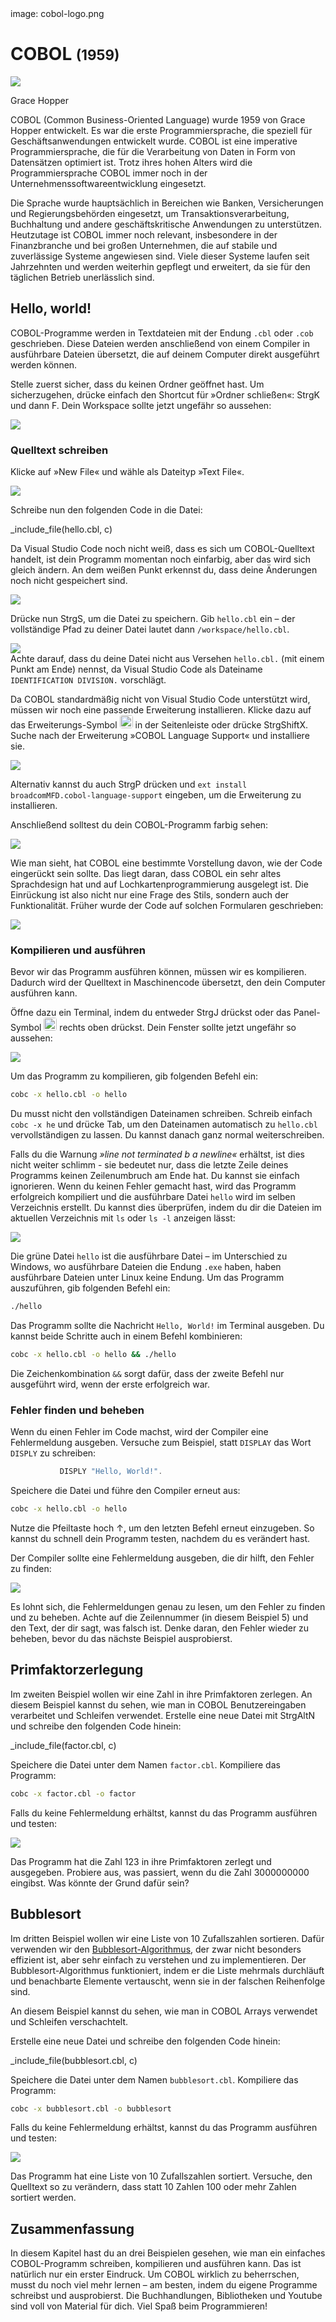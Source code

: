<div class='meta'>
image: cobol-logo.png
</div>

# COBOL <span style='font-size: 80%;'>(1959)</span>

<div class='floatright' style='width: 12em;'>
    <img src='hopper.webp'>
    <p>Grace Hopper</p>
</div>

<p class='abstract'>
COBOL (Common Business-Oriented Language) wurde 1959 von Grace Hopper entwickelt. Es war die erste Programmiersprache, die speziell für Geschäftsanwendungen entwickelt wurde. COBOL ist eine imperative Programmiersprache, die für die Verarbeitung von Daten in Form von Datensätzen optimiert ist. Trotz ihres hohen Alters wird die Programmiersprache COBOL immer noch in der Unternehmenssoftwareentwicklung eingesetzt.
</p>

Die Sprache wurde hauptsächlich in Bereichen wie Banken, Versicherungen und Regierungsbehörden eingesetzt, um Transaktionsverarbeitung, Buchhaltung und andere geschäftskritische Anwendungen zu unterstützen. Heutzutage ist COBOL immer noch relevant, insbesondere in der Finanzbranche und bei großen Unternehmen, die auf stabile und zuverlässige Systeme angewiesen sind. Viele dieser Systeme laufen seit Jahrzehnten und werden weiterhin gepflegt und erweitert, da sie für den täglichen Betrieb unerlässlich sind.

## Hello, world!

COBOL-Programme werden in Textdateien mit der Endung `.cbl` oder `.cob` geschrieben. Diese Dateien werden anschließend von einem Compiler in ausführbare Dateien übersetzt, die auf deinem Computer direkt ausgeführt werden können.

Stelle zuerst sicher, dass du keinen Ordner geöffnet hast. Um sicherzugehen, drücke einfach den Shortcut für »Ordner schließen«: <span class='key'>Strg</span><span class='key'>K</span> und dann <span class='key'>F</span>. Dein Workspace sollte jetzt ungefähr so aussehen:

<img class='full' src='fresh-start.webp'>

### Quelltext schreiben

Klicke auf »New File« und wähle als Dateityp »Text File«.

<img class='full' src='choose-filename.webp'>

Schreibe nun den folgenden Code in die Datei:

_include_file(hello.cbl, c)

Da Visual Studio Code noch nicht weiß, dass es sich um COBOL-Quelltext handelt, ist dein Programm momentan noch einfarbig, aber das wird sich gleich ändern. An dem weißen Punkt erkennst du, dass deine Änderungen noch nicht gespeichert sind.

<img class='full' src='no-syntax-highlighting.webp'>

Drücke nun <span class='key'>Strg</span><span class='key'>S</span>, um die Datei zu speichern. Gib `hello.cbl` ein – der vollständige Pfad zu deiner Datei lautet dann `/workspace/hello.cbl`.

<img class='full' src='enter-filename.webp'>

<div class='hint'>
Achte darauf, dass du deine Datei nicht aus Versehen <code>hello.cbl.</code> (mit einem Punkt am Ende) nennst, da Visual Studio Code als Dateiname <code>IDENTIFICATION DIVISION.</code> vorschlägt.
</div>

Da COBOL standardmäßig nicht von Visual Studio Code unterstützt wird, müssen wir noch eine passende Erweiterung installieren. Klicke dazu auf das Erweiterungs-Symbol <img src='../basics/extensions.webp' style='border-radius: 4px; height: 1.5em;'> in der Seitenleiste oder drücke <span class='key'>Strg</span><span class='key'>Shift</span><span class='key'>X</span>. Suche nach der Erweiterung »COBOL Language Support« und installiere sie.

<img class='full' src='cobol-syntax.webp'>

Alternativ kannst du auch <span class='key'>Strg</span><span class='key'>P</span> drücken und `ext install broadcomMFD.cobol-language-support` eingeben, um die Erweiterung zu installieren.

Anschließend solltest du dein COBOL-Programm farbig sehen:

<img class='full' src='syntax-highlighting.webp'>

Wie man sieht, hat COBOL eine bestimmte Vorstellung davon, wie der Code eingerückt sein sollte. Das liegt daran, dass COBOL ein sehr altes Sprachdesign hat und auf Lochkartenprogrammierung ausgelegt ist. Die Einrückung ist also nicht nur eine Frage des Stils, sondern auch der Funktionalität. Früher wurde der Code auf solchen Formularen geschrieben:

<img class='full' src='punch-card.webp'>

### Kompilieren und ausführen

Bevor wir das Programm ausführen können, müssen wir es kompilieren. Dadurch wird der Quelltext in Maschinencode übersetzt, den dein Computer ausführen kann.

Öffne dazu ein Terminal, indem du entweder <span class='key'>Strg</span><span class='key'>J</span> drückst oder das Panel-Symbol <img src='../basics/panel.webp' style='border-radius: 4px; height: 1.5em;'> rechts oben drückst. Dein Fenster sollte jetzt ungefähr so aussehen:

<img class='full' src='lets-compile.webp'>

Um das Programm zu kompilieren, gib folgenden Befehl ein:

```bash
cobc -x hello.cbl -o hello
```

<div class='hint'>
Du musst nicht den vollständigen Dateinamen schreiben. Schreib einfach <code>cobc -x he</code> und drücke <span class='key'>Tab</span>, um den Dateinamen automatisch zu <code>hello.cbl</code> vervollständigen zu lassen. Du kannst danach ganz normal weiterschreiben.
</div>

Falls du die Warnung _»line not terminated b a newline«_ erhältst, ist dies nicht weiter schlimm - sie bedeutet nur, dass die letzte Zeile deines Programms keinen Zeilenumbruch am Ende hat. Du kannst sie einfach ignorieren. Wenn du keinen Fehler gemacht hast, wird das Programm erfolgreich kompiliert und die ausführbare Datei `hello` wird im selben Verzeichnis erstellt. Du kannst dies überprüfen, indem du dir die Dateien im aktuellen Verzeichnis mit `ls` oder `ls -l` anzeigen lässt:

<img class='full' src='ls.webp'>

Die grüne Datei `hello` ist die ausführbare Datei – im Unterschied zu Windows, wo ausführbare Dateien die Endung `.exe` haben, haben ausführbare Dateien unter Linux keine Endung. Um das Programm auszuführen, gib folgenden Befehl ein:

```bash
./hello
```

Das Programm sollte die Nachricht `Hello, World!` im Terminal ausgeben. Du kannst beide Schritte auch in einem Befehl kombinieren:

```bash
cobc -x hello.cbl -o hello && ./hello
```

<div class='hint'>
Die Zeichenkombination <code>&amp;&amp;</code> sorgt dafür, dass der zweite Befehl nur ausgeführt wird, wenn der erste erfolgreich war.
</div>

### Fehler finden und beheben

Wenn du einen Fehler im Code machst, wird der Compiler eine Fehlermeldung ausgeben. Versuche zum Beispiel, statt `DISPLAY` das Wort `DISPLY` zu schreiben:

```c
           DISPLY "Hello, World!".
```

Speichere die Datei und führe den Compiler erneut aus:

```bash
cobc -x hello.cbl -o hello
```

<div class='hint'>
Nutze die Pfeiltaste hoch <span class='key'>↑</span>, um den letzten Befehl erneut einzugeben. So kannst du schnell dein Programm testen, nachdem du es verändert hast.
</div>

Der Compiler sollte eine Fehlermeldung ausgeben, die dir hilft, den Fehler zu finden:

<img class='full' src='error.webp'>

Es lohnt sich, die Fehlermeldungen genau zu lesen, um den Fehler zu finden und zu beheben. Achte auf die Zeilennummer (in diesem Beispiel 5) und den Text, der dir sagt, was falsch ist. Denke daran, den Fehler wieder zu beheben, bevor du das nächste Beispiel ausprobierst.

## Primfaktorzerlegung

Im zweiten Beispiel wollen wir eine Zahl in ihre Primfaktoren zerlegen. An diesem Beispiel kannst du sehen, wie man in COBOL Benutzereingaben verarbeitet und Schleifen verwendet.
Erstelle eine neue Datei mit <span class='key'>Strg</span><span class='key'>Alt</span><span class='key'>N</span> und schreibe den folgenden Code hinein:

_include_file(factor.cbl, c)

Speichere die Datei unter dem Namen `factor.cbl`. Kompiliere das Programm:

```bash
cobc -x factor.cbl -o factor
```

Falls du keine Fehlermeldung erhältst, kannst du das Programm ausführen und testen:

<img class='full' src='try-factor.webp'>

Das Programm hat die Zahl 123 in ihre Primfaktoren zerlegt und ausgegeben. Probiere aus, was passiert, wenn du die Zahl 3000000000 eingibst. Was könnte der Grund dafür sein?

## Bubblesort

Im dritten Beispiel wollen wir eine Liste von 10 Zufallszahlen sortieren. Dafür verwenden wir den [Bubblesort-Algorithmus](https://de.wikipedia.org/wiki/Bubblesort), der zwar nicht besonders effizient ist, aber sehr einfach zu verstehen und zu implementieren. Der Bubblesort-Algorithmus funktioniert, indem er die Liste mehrmals durchläuft und benachbarte Elemente vertauscht, wenn sie in der falschen Reihenfolge sind.

An diesem Beispiel kannst du sehen, wie man in COBOL Arrays verwendet und Schleifen verschachtelt.

Erstelle eine neue Datei und schreibe den folgenden Code hinein:

_include_file(bubblesort.cbl, c)

Speichere die Datei unter dem Namen `bubblesort.cbl`. Kompiliere das Programm:

```bash
cobc -x bubblesort.cbl -o bubblesort
```
Falls du keine Fehlermeldung erhältst, kannst du das Programm ausführen und testen:

<img class='full' src='bubblesort.webp'>

Das Programm hat eine Liste von 10 Zufallszahlen sortiert. Versuche, den Quelltext so zu verändern, dass statt 10 Zahlen 100 oder mehr Zahlen sortiert werden.

## Zusammenfassung

In diesem Kapitel hast du an drei Beispielen gesehen, wie man ein einfaches COBOL-Programm schreiben, kompilieren und ausführen kann. Das ist natürlich nur ein erster Eindruck. Um COBOL wirklich zu beherrschen, musst du noch viel mehr lernen – am besten, indem du eigene Programme schreibst und ausprobierst. Die Buchhandlungen, Bibliotheken und Youtube sind voll von Material für dich. Viel Spaß beim Programmieren!

